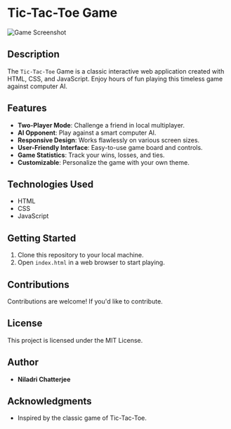 # Tic-Tac-Toe Game

![Game Screenshot](https://github.com/niladri-1/Tic-Tac-Toe-Project/blob/main/Demo.png)

## Description

The `Tic-Tac-Toe` Game is a classic interactive web application created with HTML, CSS, and JavaScript. Enjoy hours of fun playing this timeless game against computer AI.

## Features

- **Two-Player Mode**: Challenge a friend in local multiplayer.
- **AI Opponent**: Play against a smart computer AI.
- **Responsive Design**: Works flawlessly on various screen sizes.
- **User-Friendly Interface**: Easy-to-use game board and controls.
- **Game Statistics**: Track your wins, losses, and ties.
- **Customizable**: Personalize the game with your own theme.


## Technologies Used

- HTML
- CSS
- JavaScript

## Getting Started

1. Clone this repository to your local machine.
2. Open `index.html` in a web browser to start playing.


## Contributions

Contributions are welcome! If you'd like to contribute.

## License

This project is licensed under the MIT License.

## Author

- **Niladri Chatterjee**

## Acknowledgments

- Inspired by the classic game of Tic-Tac-Toe.

